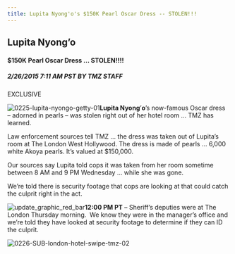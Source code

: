 ```yaml
---
title: Lupita Nyong'o's $150K Pearl Oscar Dress -- STOLEN!!!
---
```


## Lupita Nyong’o

#### \$150K Pearl Oscar Dress … STOLEN!!!!

##### 2/26/2015 7:11 AM PST BY TMZ STAFF

EXCLUSIVE

![0225-lupita-nyongo-getty-01]**Lupita Nyong**’**o**’s now-famous Oscar dress – adorned in pearls – was stolen right out of her hotel room … TMZ has learned.

Law enforcement sources tell TMZ … the dress was taken out of Lupita’s room at The London West Hollywood. The dress is made of pearls … 6,000 white Akoya pearls. It’s valued at \$150,000.

Our sources say Lupita told cops it was taken from her room sometime between 8 AM and 9 PM Wednesday … while she was gone.  

We’re told there is security footage that cops are looking at that could catch the culprit right in the act. 

![update\_graphic\_red\_bar]**12:00 PM PT** – Sheriff’s deputies were at The London Thursday morning.  We know they were in the manager’s office and we’re told they have looked at security footage to determine if they can ID the culprit.

![0226-SUB-london-hotel-swipe-tmz-02]

  [0225-lupita-nyongo-getty-01]: http://ll-media.tmz.com/2015/02/26/0225-lupita-nyongo-getty-4.jpg
  [update\_graphic\_red\_bar]: http://ll-media.tmz.com/2013/11/20/update-graphic-red-bar.jpg
  [0226-SUB-london-hotel-swipe-tmz-02]: http://ll-media.tmz.com/2015/02/26/0226-sub-london-hotel-swipe-tmz-11.jpg
